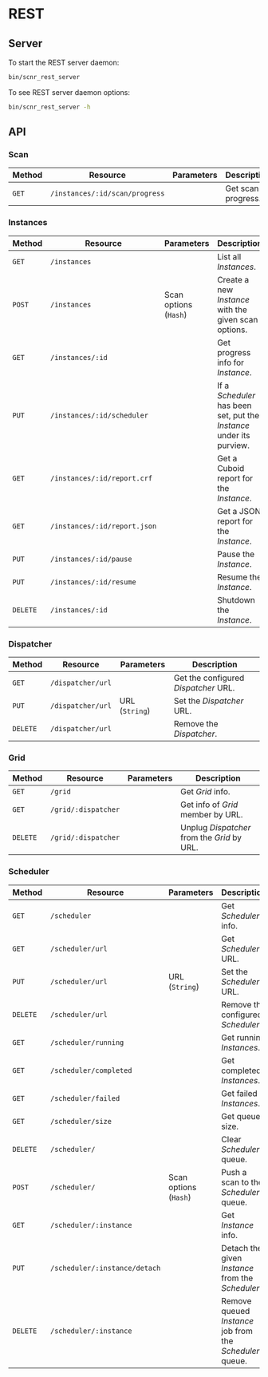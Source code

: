 # REST

## Server

To start the REST server daemon:

```bash
bin/scnr_rest_server
```

To see REST server daemon options:

```bash
bin/scnr_rest_server -h
```


## API

### Scan

| Method   | Resource                       | Parameters            | Description        |
|----------|--------------------------------|-----------------------|--------------------|
| `GET`    | `/instances/:id/scan/progress` |                       | Get scan progress. |


### Instances

| Method   | Resource                     | Parameters            | Description                                                          |
|----------|------------------------------|-----------------------|----------------------------------------------------------------------|
| `GET`    | `/instances`                 |                       | List all _Instances_.                                                |
| `POST`   | `/instances`                 | Scan options (`Hash`) | Create a new _Instance_ with the given scan options.                 |
| `GET`    | `/instances/:id`             |                       | Get progress info for _Instance_.                                    |
| `PUT`    | `/instances/:id/scheduler`   |                       | If a _Scheduler_ has been set, put the _Instance_ under its purview. |
| `GET`    | `/instances/:id/report.crf`  |                       | Get a Cuboid report for the _Instance_.                              |
| `GET`    | `/instances/:id/report.json` |                       | Get a JSON report for the _Instance_.                                |
| `PUT`    | `/instances/:id/pause`       |                       | Pause the _Instance_.                                                |
| `PUT`    | `/instances/:id/resume`      |                       | Resume the _Instance_.                                               |
| `DELETE` | `/instances/:id`             |                       | Shutdown the _Instance_.                                             |

### Dispatcher

| Method   | Resource          | Parameters   | Description                         |
|----------|-------------------|--------------|-------------------------------------|
| `GET`    | `/dispatcher/url` |              | Get the configured _Dispatcher_ URL. |
| `PUT`    | `/dispatcher/url` | URL (`String`) | Set the _Dispatcher_ URL.           |
| `DELETE` | `/dispatcher/url` |              | Remove the _Dispatcher_.         |


### Grid

| Method   | Resource            | Parameters | Description                                        |
|----------|---------------------|------------|----------------------------------------------------|
| `GET`    | `/grid`             |            | Get _Grid_ info.                                   |
| `GET`    | `/grid/:dispatcher` |            | Get info of _Grid_ member by URL.                  |
| `DELETE` | `/grid/:dispatcher` |            | Unplug _Dispatcher_ from the _Grid_ by URL. |


### Scheduler

| Method   | Resource                      | Parameters            | Description                                              |
|----------|-------------------------------|-----------------------|----------------------------------------------------------|
| `GET`    | `/scheduler`                  |                       | Get _Scheduler_ info.                                    |
| `GET`    | `/scheduler/url`              |                       | Get _Scheduler_ URL.                                     |
| `PUT`    | `/scheduler/url`              | URL (`String`)        | Set the _Scheduler_ URL.                                 |
| `DELETE` | `/scheduler/url`              |                       | Remove the configured _Scheduler_.                       |
| `GET`    | `/scheduler/running`          |                       | Get running _Instances_.                                 |
| `GET`    | `/scheduler/completed`        |                       | Get completed _Instances_.                               |
| `GET`    | `/scheduler/failed`           |                       | Get failed _Instances_.                                  |
| `GET`    | `/scheduler/size`             |                       | Get queue size.                                          |
| `DELETE` | `/scheduler/`                 |                       | Clear _Scheduler_ queue.                                 |
| `POST`   | `/scheduler/`                 | Scan options (`Hash`) | Push a scan to the _Scheduler_ queue.                    |
| `GET`    | `/scheduler/:instance`        |                       | Get _Instance_ info.                                     |
| `PUT`    | `/scheduler/:instance/detach` |                       | Detach the given _Instance_ from the _Scheduler_.        |
| `DELETE` | `/scheduler/:instance`        |                       | Remove queued _Instance_ job from the _Scheduler_ queue. |
